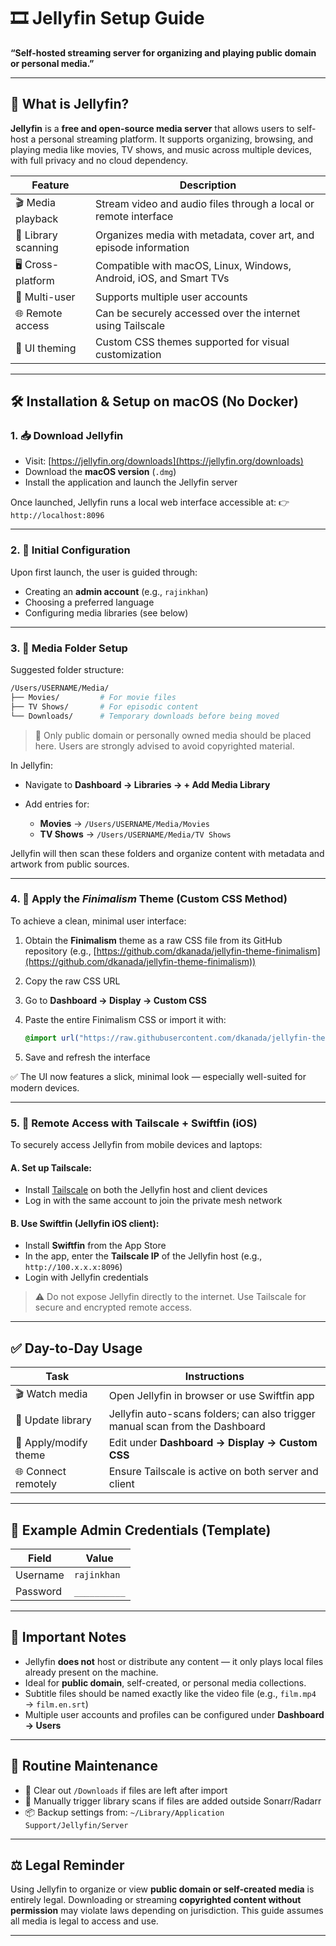 # 🎞️ **Jellyfin Setup Guide**

**“Self-hosted streaming server for organizing and playing public domain or personal media.”**

---

## 🧠 What is Jellyfin?

**Jellyfin** is a **free and open-source media server** that allows users to self-host a personal streaming platform. It supports organizing, browsing, and playing media like movies, TV shows, and music across multiple devices, with full privacy and no cloud dependency.

| Feature             | Description                                                        |
| ------------------- | ------------------------------------------------------------------ |
| 🎬 Media playback   | Stream video and audio files through a local or remote interface   |
| 📁 Library scanning | Organizes media with metadata, cover art, and episode information  |
| 🖥️ Cross-platform  | Compatible with macOS, Linux, Windows, Android, iOS, and Smart TVs |
| 👥 Multi-user       | Supports multiple user accounts                                    |
| 🌐 Remote access    | Can be securely accessed over the internet using Tailscale         |
| 🎨 UI theming       | Custom CSS themes supported for visual customization               |

---

## 🛠️ Installation & Setup on macOS (No Docker)

### 1. 📥 Download Jellyfin

* Visit: [https://jellyfin.org/downloads](https://jellyfin.org/downloads)
* Download the **macOS version** (`.dmg`)
* Install the application and launch the Jellyfin server

Once launched, Jellyfin runs a local web interface accessible at:
👉 `http://localhost:8096`

---

### 2. 🔧 Initial Configuration

Upon first launch, the user is guided through:

* Creating an **admin account** (e.g., `rajinkhan`)
* Choosing a preferred language
* Configuring media libraries (see below)

---

### 3. 📁 Media Folder Setup

Suggested folder structure:

```bash
/Users/USERNAME/Media/
├── Movies/         # For movie files
├── TV Shows/       # For episodic content
└── Downloads/      # Temporary downloads before being moved
```

> 📌 Only public domain or personally owned media should be placed here. Users are strongly advised to avoid copyrighted material.

In Jellyfin:

* Navigate to **Dashboard → Libraries → + Add Media Library**
* Add entries for:

  * **Movies** → `/Users/USERNAME/Media/Movies`
  * **TV Shows** → `/Users/USERNAME/Media/TV Shows`

Jellyfin will then scan these folders and organize content with metadata and artwork from public sources.

---

### 4. 🎨 Apply the *Finimalism* Theme (Custom CSS Method)

To achieve a clean, minimal user interface:

1. Obtain the **Finimalism** theme as a raw CSS file from its GitHub repository
   (e.g., [https://github.com/dkanada/jellyfin-theme-finimalism](https://github.com/dkanada/jellyfin-theme-finimalism))

2. Copy the raw CSS URL

3. Go to **Dashboard → Display → Custom CSS**

4. Paste the entire Finimalism CSS or import it with:

   ```css
   @import url("https://raw.githubusercontent.com/dkanada/jellyfin-theme-finimalism/main/finimalism.css");
   ```

5. Save and refresh the interface

✅ The UI now features a slick, minimal look — especially well-suited for modern devices.

---

### 5. 📱 Remote Access with Tailscale + Swiftfin (iOS)

To securely access Jellyfin from mobile devices and laptops:

#### A. Set up Tailscale:

* Install [Tailscale](https://tailscale.com) on both the Jellyfin host and client devices
* Log in with the same account to join the private mesh network

#### B. Use Swiftfin (Jellyfin iOS client):

* Install **Swiftfin** from the App Store
* In the app, enter the **Tailscale IP** of the Jellyfin host (e.g., `http://100.x.x.x:8096`)
* Login with Jellyfin credentials

> ⚠️ Do not expose Jellyfin directly to the internet. Use Tailscale for secure and encrypted remote access.

---

## ✅ Day-to-Day Usage

| Task                  | Instructions                                                                 |
| --------------------- | ---------------------------------------------------------------------------- |
| 🎬 Watch media        | Open Jellyfin in browser or use Swiftfin app                                 |
| 🔄 Update library     | Jellyfin auto-scans folders; can also trigger manual scan from the Dashboard |
| 🎨 Apply/modify theme | Edit under **Dashboard → Display → Custom CSS**                              |
| 🌐 Connect remotely   | Ensure Tailscale is active on both server and client                         |

---

## 🔐 Example Admin Credentials (Template)

| Field    | Value        |
| -------- | ------------ |
| Username | `rajinkhan`  |
| Password | `__________` |

---

## 🧠 Important Notes

* Jellyfin **does not** host or distribute any content — it only plays local files already present on the machine.
* Ideal for **public domain**, self-created, or personal media collections.
* Subtitle files should be named exactly like the video file (e.g., `film.mp4` → `film.en.srt`)
* Multiple user accounts and profiles can be configured under **Dashboard → Users**

---

## 🔁 Routine Maintenance

* 🧹 Clear out `/Downloads` if files are left after import
* 🔄 Manually trigger library scans if files are added outside Sonarr/Radarr
* 📦 Backup settings from:
  `~/Library/Application Support/Jellyfin/Server`

---

## ⚖️ Legal Reminder

Using Jellyfin to organize or view **public domain or self-created media** is entirely legal.
Downloading or streaming **copyrighted content without permission** may violate laws depending on jurisdiction.
This guide assumes all media is legal to access and use.

---